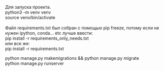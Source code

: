 Для запуска проекта. <br>
python3 -m venv venv <br>
source venv/bin/activate <br>
<br>
Файл requirements.txt был собран с помощью pip freeze, потому если не нужен ipython, conda... etc лучше ввести: <br>
pip install -r requirements_only_needs.txt <br>
или все же: <br>
pip install -r requirements.txt <br>

python manage.py makemigrations && python manage.py migrate <br>
python manage.py runserver